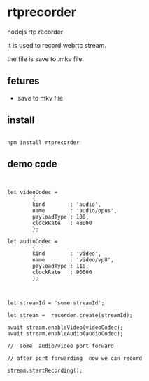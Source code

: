 # rtprecorder
nodejs rtp recorder

it is used to record webrtc stream.

the file is save to .mkv file.

## fetures

- save to mkv file

## install 


```

npm install rtprecorder

```


## demo code

```


let videoCodec =
        {
        kind        : 'audio',
        name        : 'audio/opus',
        payloadType : 100,
        clockRate   : 48000
        };

let audioCodec =  
        {
        kind        : 'video',
        name        : 'video/vp8',
        payloadType : 110,
        clockRate   : 90000
        };



let streamId = 'some streamId';

let stream =  recorder.create(streamId);

await stream.enableVideo(videoCodec);
await stream.enableAudio(audioCodec);

//  some  audio/video port forward

// after port forwarding  now we can record 

stream.startRecording();
```
